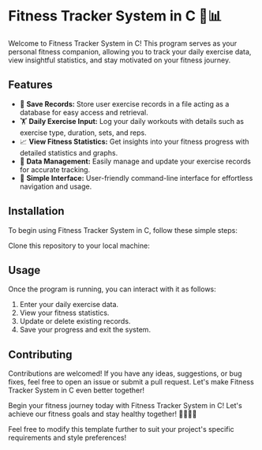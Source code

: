 # Fitness Tracker System in C 💪📊

Welcome to Fitness Tracker System in C! This program serves as your personal fitness companion, allowing you to track your daily exercise data, view insightful statistics, and stay motivated on your fitness journey.

## Features

- 📝 **Save Records:** Store user exercise records in a file acting as a database for easy access and retrieval.
- 🏋️ **Daily Exercise Input:** Log your daily workouts with details such as exercise type, duration, sets, and reps.
- 📈 **View Fitness Statistics:** Get insights into your fitness progress with detailed statistics and graphs.
- 📑 **Data Management:** Easily manage and update your exercise records for accurate tracking.
- 🚀 **Simple Interface:** User-friendly command-line interface for effortless navigation and usage.

## Installation

To begin using Fitness Tracker System in C, follow these simple steps:

 Clone this repository to your local machine:

## Usage

Once the program is running, you can interact with it as follows:

1. Enter your daily exercise data.
2. View your fitness statistics.
3. Update or delete existing records.
4. Save your progress and exit the system.

## Contributing

Contributions are welcomed! If you have any ideas, suggestions, or bug fixes, feel free to open an issue or submit a pull request. Let's make Fitness Tracker System in C even better together!


Begin your fitness journey today with Fitness Tracker System in C! Let's achieve our fitness goals and stay healthy together! 🏃‍♂️🏋️‍♀️


Feel free to modify this template further to suit your project's specific requirements and style preferences!
